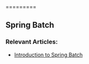 =========

## Spring Batch


### Relevant Articles: 
- [Introduction to Spring Batch](http://www.baeldung.com/introduction-to-spring-batch)